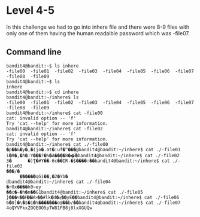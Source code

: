 # Level 4-5
In this challenge we had to go into inhere file and there were 8-9 files with only one of them having the human readalble password which was -file07.
## Command line
```
bandit4@bandit:~$ ls inhere
-file00  -file01  -file02  -file03  -file04  -file05  -file06  -file07  -file08  -file09
bandit4@bandit:~$ ls
inhere
bandit4@bandit:~$ cd inhere
bandit4@bandit:~/inhere$ ls
-file00  -file01  -file02  -file03  -file04  -file05  -file06  -file07  -file08  -file09
bandit4@bandit:~/inhere$ cat -file00
cat: invalid option -- 'f'
Try 'cat --help' for more information.
bandit4@bandit:~/inhere$ cat -file02
cat: invalid option -- 'f'
Try 'cat --help' for more information.
bandit4@bandit:~/inhere$ cat ./-file00
�p��&�y�,�(jo�.at�:uf�^���@bandit4@bandit:~/inhere$ cat ./-file01
i�R�,�Λ�:Y���?�%�A����B��ͩ�bandit4@bandit:~/inhere$ cat ./-file02
3�      �)Ʈ�#Y��-6c��IR-�$����:��bandit4@bandit:~/inhere$ cat ./-file03
���/�
     ������qGi��,�2�Yb�
dbandit4@bandit:~/inhere$ cat ./-file04
ۙ�rOx����h0~ey
��c�~�h�n��G1bandit4@bandit:~/inhere$ cat ./-file05
}���ߓ��ߤ��W>��#lk�d�ܮ��yE��bandit4@bandit:~/inhere$ cat ./-file06
6�0]�\�$�1�%�������o@��b/��bandit4@bandit:~/inhere$ cat ./-file07
4oQYVPkxZOOEOO5pTW81FB8j8lxXGUQw
```
